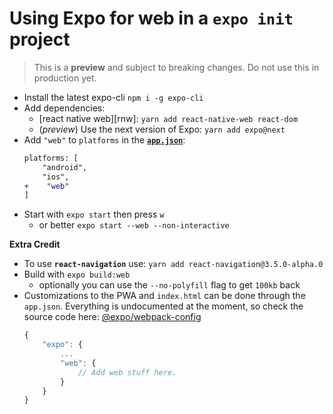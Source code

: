 # Using Expo for web in a `expo init` project

> This is a **preview** and subject to breaking changes. Do not use this in production yet.

- Install the latest expo-cli `npm i -g expo-cli`
- Add dependencies:
  - [react native web][rnw]: `yarn add react-native-web react-dom`
  - (_preview_) Use the next version of Expo: `yarn add expo@next`
- Add `"web"` to `platforms` in the [**`app.json`**](./app.json):
  ```diff
  platforms: [
      "android",
      "ios",
  +    "web"
  ]
  ```
- Start with `expo start` then press `w`
  - or better `expo start --web --non-interactive`

**Extra Credit**

- To use **`react-navigation`** use: `yarn add react-navigation@3.5.0-alpha.0`
- Build with `expo build:web`
  - optionally you can use the `--no-polyfill` flag to get `100kb` back
- Customizations to the PWA and `index.html` can be done through the `app.json`. Everything is undocumented at the moment, so check the source code here: [@expo/webpack-config](https://github.com/expo/expo-cli/tree/master/packages/webpack-config/webpack)
  ```ts
  {
      "expo": {
          ...
          "web": {
              // Add web stuff here.
          }
      }
  }
  ```
